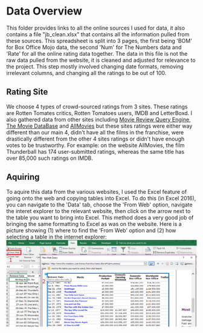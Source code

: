 # Data Overview
This folder provides links to all the online sources I used for data, it also contains a file "jb_clean.xlsx" that contains all the information pulled from these sources. This spreadsheet is split into 3 pages, the first being 'BOM' for Box Office Mojo data, the second 'Num' for The Numbers data and 'Rate' for all the online rating data together. The data in this file is not the raw data pulled from the website, it is cleaned and adjusted for relevance to the project. This step mostly involved changing date formats, removing irrelevant columns, and changing all the ratings to be out of 100. 

## Rating Site
We choose 4 types of crowd-sourced ratings from 3 sites. These ratings are Rotten Tomates critics, Rotten Tomatoes users, IMDB and LetterBoxd. I also gathered data from other sites including [Movie Review Query Engine](http://www.mrqe.com/), [The Movie DataBase](https://www.themoviedb.org/?language=en) and [AllMovies](http://www.allmovie.com/) but these sites ratings were either way different than our main 4, didn't have all the films in the franchise, were drastically different from the other 4 sites ratings or didn't have enough votes to be trustworthy.  For example: on the website AllMovies, the film Thunderball has 174 user-submitted ratings, whereas the same title has over 85,000 such ratings on IMDB.

## Aquiring
To aquire this data from the various websites, I used the Excel feature of going onto the web and copying tables into Excel. To do this (in Excel 2016), you can navigate to the 'Data' tab, choose the 'From Web' option, navigate the interet explorer to the relevant website, then click on the arrow next to the table you want to bring into Excel. This method does a very good job of bringing the same formatting to Excel as was on the website. Here is a picture showing (1) where to find the 'From Web' option and (2) how selecting a table in the internet explorer: ![excel_scrape](https://github.com/atomaszewicz/Bond/blob/master/excel_scrape.png)
